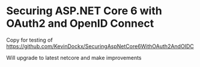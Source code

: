 # Securing ASP.NET Core 6 with OAuth2 and OpenID Connect
Copy for testing of https://github.com/KevinDockx/SecuringAspNetCore6WithOAuth2AndOIDC

Will upgrade to latest netcore and make improvements
